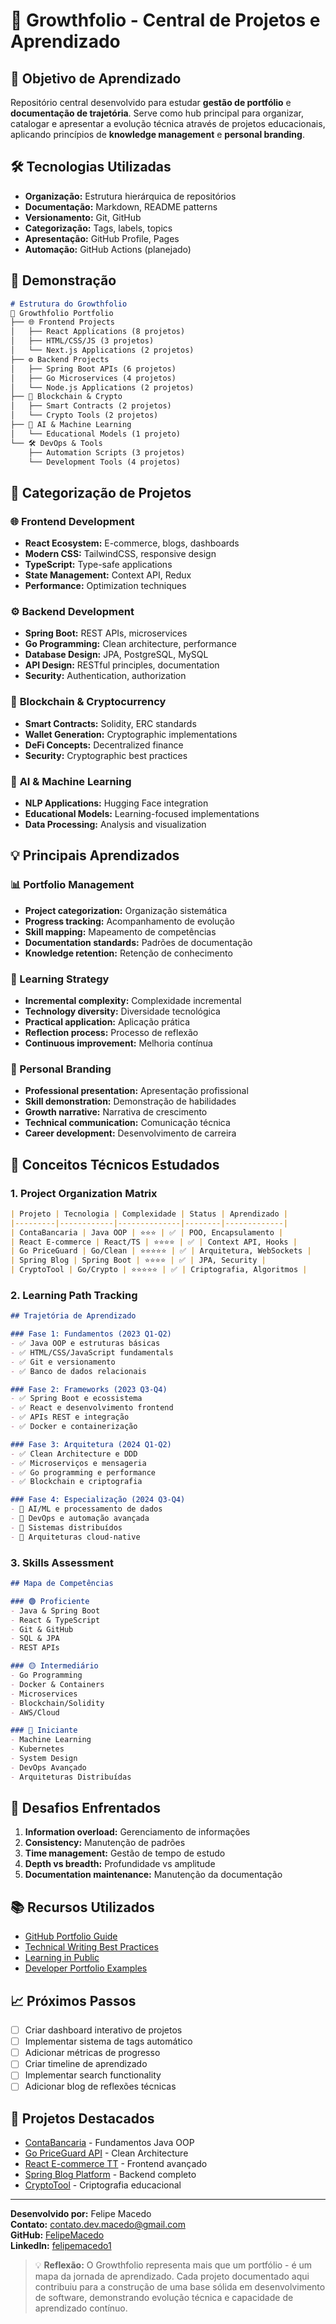 # 🌱 Growthfolio - Central de Projetos e Aprendizado

## 🎯 Objetivo de Aprendizado
Repositório central desenvolvido para estudar **gestão de portfólio** e **documentação de trajetória**. Serve como hub principal para organizar, catalogar e apresentar a evolução técnica através de projetos educacionais, aplicando princípios de **knowledge management** e **personal branding**.

## 🛠️ Tecnologias Utilizadas
- **Organização:** Estrutura hierárquica de repositórios
- **Documentação:** Markdown, README patterns
- **Versionamento:** Git, GitHub
- **Categorização:** Tags, labels, topics
- **Apresentação:** GitHub Profile, Pages
- **Automação:** GitHub Actions (planejado)

## 🚀 Demonstração
```markdown
# Estrutura do Growthfolio
📂 Growthfolio Portfolio
├── 🌐 Frontend Projects
│   ├── React Applications (8 projetos)
│   ├── HTML/CSS/JS (3 projetos)
│   └── Next.js Applications (2 projetos)
├── ⚙️ Backend Projects  
│   ├── Spring Boot APIs (6 projetos)
│   ├── Go Microservices (4 projetos)
│   └── Node.js Applications (2 projetos)
├── 🔗 Blockchain & Crypto
│   ├── Smart Contracts (2 projetos)
│   └── Crypto Tools (2 projetos)
├── 🤖 AI & Machine Learning
│   └── Educational Models (1 projeto)
└── 🛠️ DevOps & Tools
    ├── Automation Scripts (3 projetos)
    └── Development Tools (4 projetos)
```

## 📁 Categorização de Projetos

### 🌐 **Frontend Development**
- **React Ecosystem:** E-commerce, blogs, dashboards
- **Modern CSS:** TailwindCSS, responsive design
- **TypeScript:** Type-safe applications
- **State Management:** Context API, Redux
- **Performance:** Optimization techniques

### ⚙️ **Backend Development**
- **Spring Boot:** REST APIs, microservices
- **Go Programming:** Clean architecture, performance
- **Database Design:** JPA, PostgreSQL, MySQL
- **API Design:** RESTful principles, documentation
- **Security:** Authentication, authorization

### 🔗 **Blockchain & Cryptocurrency**
- **Smart Contracts:** Solidity, ERC standards
- **Wallet Generation:** Cryptographic implementations
- **DeFi Concepts:** Decentralized finance
- **Security:** Cryptographic best practices

### 🤖 **AI & Machine Learning**
- **NLP Applications:** Hugging Face integration
- **Educational Models:** Learning-focused implementations
- **Data Processing:** Analysis and visualization

## 💡 Principais Aprendizados

### 📊 Portfolio Management
- **Project categorization:** Organização sistemática
- **Progress tracking:** Acompanhamento de evolução
- **Skill mapping:** Mapeamento de competências
- **Documentation standards:** Padrões de documentação
- **Knowledge retention:** Retenção de conhecimento

### 🎯 Learning Strategy
- **Incremental complexity:** Complexidade incremental
- **Technology diversity:** Diversidade tecnológica
- **Practical application:** Aplicação prática
- **Reflection process:** Processo de reflexão
- **Continuous improvement:** Melhoria contínua

### 🌟 Personal Branding
- **Professional presentation:** Apresentação profissional
- **Skill demonstration:** Demonstração de habilidades
- **Growth narrative:** Narrativa de crescimento
- **Technical communication:** Comunicação técnica
- **Career development:** Desenvolvimento de carreira

## 🧠 Conceitos Técnicos Estudados

### 1. **Project Organization Matrix**
```markdown
| Projeto | Tecnologia | Complexidade | Status | Aprendizado |
|---------|------------|--------------|--------|-------------|
| ContaBancaria | Java OOP | ⭐⭐⭐ | ✅ | POO, Encapsulamento |
| React E-commerce | React/TS | ⭐⭐⭐⭐ | ✅ | Context API, Hooks |
| Go PriceGuard | Go/Clean | ⭐⭐⭐⭐⭐ | ✅ | Arquitetura, WebSockets |
| Spring Blog | Spring Boot | ⭐⭐⭐⭐ | ✅ | JPA, Security |
| CryptoTool | Go/Crypto | ⭐⭐⭐⭐⭐ | ✅ | Criptografia, Algoritmos |
```

### 2. **Learning Path Tracking**
```markdown
## Trajetória de Aprendizado

### Fase 1: Fundamentos (2023 Q1-Q2)
- ✅ Java OOP e estruturas básicas
- ✅ HTML/CSS/JavaScript fundamentals
- ✅ Git e versionamento
- ✅ Banco de dados relacionais

### Fase 2: Frameworks (2023 Q3-Q4)
- ✅ Spring Boot e ecossistema
- ✅ React e desenvolvimento frontend
- ✅ APIs REST e integração
- ✅ Docker e containerização

### Fase 3: Arquitetura (2024 Q1-Q2)
- ✅ Clean Architecture e DDD
- ✅ Microserviços e mensageria
- ✅ Go programming e performance
- ✅ Blockchain e criptografia

### Fase 4: Especialização (2024 Q3-Q4)
- 🔄 AI/ML e processamento de dados
- 🔄 DevOps e automação avançada
- 🔄 Sistemas distribuídos
- 🔄 Arquiteturas cloud-native
```

### 3. **Skills Assessment**
```markdown
## Mapa de Competências

### 🟢 Proficiente
- Java & Spring Boot
- React & TypeScript
- Git & GitHub
- SQL & JPA
- REST APIs

### 🟡 Intermediário
- Go Programming
- Docker & Containers
- Microservices
- Blockchain/Solidity
- AWS/Cloud

### 🔴 Iniciante
- Machine Learning
- Kubernetes
- System Design
- DevOps Avançado
- Arquiteturas Distribuídas
```

## 🚧 Desafios Enfrentados
1. **Information overload:** Gerenciamento de informações
2. **Consistency:** Manutenção de padrões
3. **Time management:** Gestão de tempo de estudo
4. **Depth vs breadth:** Profundidade vs amplitude
5. **Documentation maintenance:** Manutenção da documentação

## 📚 Recursos Utilizados
- [GitHub Portfolio Guide](https://docs.github.com/en/account-and-profile/setting-up-and-managing-your-github-profile)
- [Technical Writing Best Practices](https://developers.google.com/tech-writing)
- [Learning in Public](https://www.swyx.io/learn-in-public/)
- [Developer Portfolio Examples](https://github.com/topics/portfolio)

## 📈 Próximos Passos
- [ ] Criar dashboard interativo de projetos
- [ ] Implementar sistema de tags automático
- [ ] Adicionar métricas de progresso
- [ ] Criar timeline de aprendizado
- [ ] Implementar search functionality
- [ ] Adicionar blog de reflexões técnicas

## 🔗 Projetos Destacados
- [ContaBancaria](../contabancaria/) - Fundamentos Java OOP
- [Go PriceGuard API](../go-priceguard-api/) - Clean Architecture
- [React E-commerce TT](../react-ecommerce-tt/) - Frontend avançado
- [Spring Blog Platform](../spring-blog-platform/) - Backend completo
- [CryptoTool](../CryptoTool/) - Criptografia educacional

---

**Desenvolvido por:** Felipe Macedo  
**Contato:** contato.dev.macedo@gmail.com  
**GitHub:** [FelipeMacedo](https://github.com/felipemacedo1)  
**LinkedIn:** [felipemacedo1](https://linkedin.com/in/felipemacedo1)

> 💡 **Reflexão:** O Growthfolio representa mais que um portfólio - é um mapa da jornada de aprendizado. Cada projeto documentado aqui contribuiu para a construção de uma base sólida em desenvolvimento de software, demonstrando evolução técnica e capacidade de aprendizado contínuo.